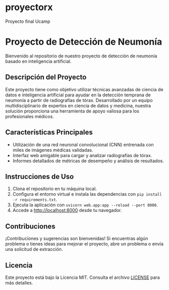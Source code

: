 # proyectorx
Proyecto final Ucamp
# Proyecto de Detección de Neumonía

Bienvenido al repositorio de nuestro proyecto de detección de neumonía basado en inteligencia artificial.

## Descripción del Proyecto

Este proyecto tiene como objetivo utilizar técnicas avanzadas de ciencia de datos e inteligencia artificial para ayudar en la detección temprana de neumonía a partir de radiografías de tórax. Desarrollado por un equipo multidisciplinario de expertos en ciencia de datos y medicina, nuestra solución proporciona una herramienta de apoyo valiosa para los profesionales médicos.

## Características Principales

- Utilización de una red neuronal convolucional (CNN) entrenada con miles de imágenes médicas validadas.
- Interfaz web amigable para cargar y analizar radiografías de tórax.
- Informes detallados de métricas de desempeño y análisis de resultados.

## Instrucciones de Uso

1. Clona el repositorio en tu máquina local.
2. Configura el entorno virtual e instala las dependencias con `pip install -r requirements.txt`.
3. Ejecuta la aplicación con `uvicorn web.app:app --reload --port 8000`.
4. Accede a [http://localhost:8000](http://localhost:8000) desde tu navegador.

## Contribuciones

¡Contribuciones y sugerencias son bienvenidas! Si encuentras algún problema o tienes ideas para mejorar el proyecto, abre un problema o envía una solicitud de extracción.

## Licencia

Este proyecto está bajo la Licencia MIT. Consulta el archivo [LICENSE](LICENSE) para más detalles.
